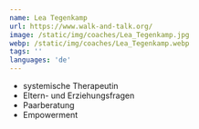 ```yaml
---
name: Lea Tegenkamp
url: https://www.walk-and-talk.org/
image: /static/img/coaches/Lea_Tegenkamp.jpg
webp: /static/img/coaches/Lea_Tegenkamp.webp
tags: ''
languages: 'de'
---
```


<ul><li>systemische Therapeutin</li><li>Eltern- und Erziehungsfragen</li><li>Paarberatung</li><li>Empowerment</li></ul>